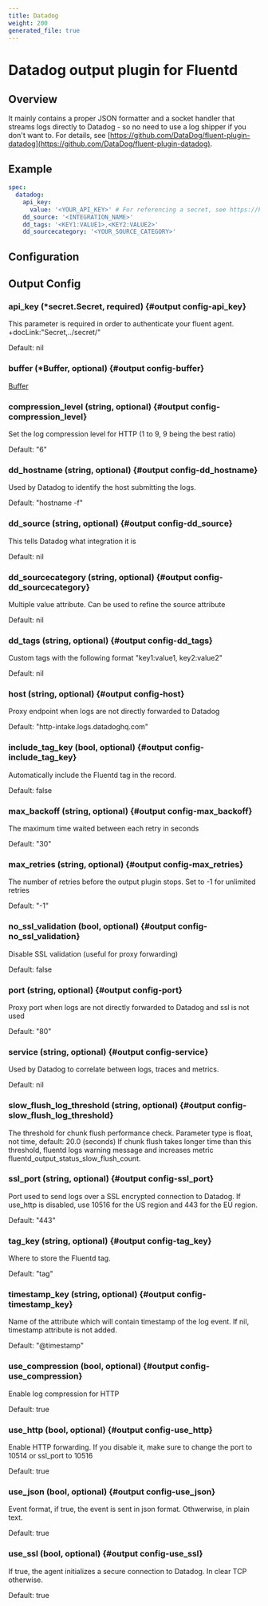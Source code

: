 ```yaml
---
title: Datadog
weight: 200
generated_file: true
---
```


# Datadog output plugin for Fluentd
## Overview
 It mainly contains a proper JSON formatter and a socket handler that streams logs directly to Datadog - so no need to use a log shipper if you don't want to.
For details, see [https://github.com/DataDog/fluent-plugin-datadog](https://github.com/DataDog/fluent-plugin-datadog).

## Example
```yaml
spec:
  datadog:
    api_key:
      value: '<YOUR_API_KEY>' # For referencing a secret, see https://kube-logging.dev/docs/configuration/plugins/outputs/secret/
    dd_source: '<INTEGRATION_NAME>'
    dd_tags: '<KEY1:VALUE1>,<KEY2:VALUE2>'
    dd_sourcecategory: '<YOUR_SOURCE_CATEGORY>'
```


## Configuration
## Output Config

### api_key (*secret.Secret, required) {#output config-api_key}

This parameter is required in order to authenticate your fluent agent.  +docLink:"Secret,../secret/"

Default: nil

### buffer (*Buffer, optional) {#output config-buffer}

[Buffer](../buffer/) 


### compression_level (string, optional) {#output config-compression_level}

Set the log compression level for HTTP (1 to 9, 9 being the best ratio)

Default: "6"

### dd_hostname (string, optional) {#output config-dd_hostname}

Used by Datadog to identify the host submitting the logs.

Default: "hostname -f"

### dd_source (string, optional) {#output config-dd_source}

This tells Datadog what integration it is

Default: nil

### dd_sourcecategory (string, optional) {#output config-dd_sourcecategory}

Multiple value attribute. Can be used to refine the source attribute

Default: nil

### dd_tags (string, optional) {#output config-dd_tags}

Custom tags with the following format "key1:value1, key2:value2"

Default: nil

### host (string, optional) {#output config-host}

Proxy endpoint when logs are not directly forwarded to Datadog

Default: "http-intake.logs.datadoghq.com"

### include_tag_key (bool, optional) {#output config-include_tag_key}

Automatically include the Fluentd tag in the record.

Default: false

### max_backoff (string, optional) {#output config-max_backoff}

The maximum time waited between each retry in seconds

Default: "30"

### max_retries (string, optional) {#output config-max_retries}

The number of retries before the output plugin stops. Set to -1 for unlimited retries

Default: "-1"

### no_ssl_validation (bool, optional) {#output config-no_ssl_validation}

Disable SSL validation (useful for proxy forwarding)

Default: false

### port (string, optional) {#output config-port}

Proxy port when logs are not directly forwarded to Datadog and ssl is not used

Default: "80"

### service (string, optional) {#output config-service}

Used by Datadog to correlate between logs, traces and metrics.

Default: nil

### slow_flush_log_threshold (string, optional) {#output config-slow_flush_log_threshold}

The threshold for chunk flush performance check. Parameter type is float, not time, default: 20.0 (seconds) If chunk flush takes longer time than this threshold, fluentd logs warning message and increases metric fluentd_output_status_slow_flush_count. 


### ssl_port (string, optional) {#output config-ssl_port}

Port used to send logs over a SSL encrypted connection to Datadog. If use_http is disabled, use 10516 for the US region and 443 for the EU region.

Default: "443"

### tag_key (string, optional) {#output config-tag_key}

Where to store the Fluentd tag.

Default: "tag"

### timestamp_key (string, optional) {#output config-timestamp_key}

Name of the attribute which will contain timestamp of the log event. If nil, timestamp attribute is not added.

Default: "@timestamp"

### use_compression (bool, optional) {#output config-use_compression}

Enable log compression for HTTP

Default: true

### use_http (bool, optional) {#output config-use_http}

Enable HTTP forwarding. If you disable it, make sure to change the port to 10514 or ssl_port to 10516

Default: true

### use_json (bool, optional) {#output config-use_json}

Event format, if true, the event is sent in json format. Othwerwise, in plain text.

Default: true

### use_ssl (bool, optional) {#output config-use_ssl}

If true, the agent initializes a secure connection to Datadog. In clear TCP otherwise.

Default: true


